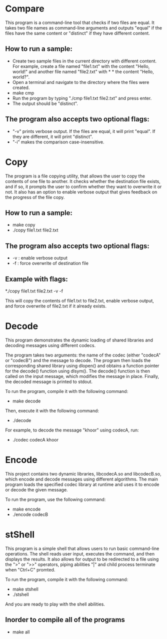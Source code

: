 # Compare

This program is a command-line tool that checks if two files are equal. It takes two file names as command-line arguments and outputs "equal" if the files have the same content or "distinct" if they have different content.

## How to run a sample:

* Create two sample files in the current directory with different content. For example, create a file named "file1.txt" with the content "Hello, world!" and another file named "file2.txt" with * * the content "Hello, world?".
* Open a terminal and navigate to the directory where the files were created.
* make cmp
* Run the program by typing "./cmp file1.txt file2.txt" and press enter.
* The output should be "distinct".

## The program also accepts two optional flags:

* "-v" prints verbose output. If the files are equal, it will print "equal". If they are different, it will print "distinct".
* "-i" makes the comparison case-insensitive.

# Copy

The program is a file copying utility, that allows the user to copy the contents of one file to another. It checks whether the destination file exists, and if so, it prompts the user to confirm whether they want to overwrite it or not. It also has an option to enable verbose output that gives feedback on the progress of the file copy.


## How to run a sample:
* make copy
* ./copy file1.txt file2.txt

## The program also accepts two optional flags:
* -v : enable verbose output
* -f : force overwrite of destination file

## Example with flags:
*./copy file1.txt file2.txt -v -f

This will copy the contents of file1.txt to file2.txt, enable verbose output, and force overwrite of file2.txt if it already exists.

# Decode

This program demonstrates the dynamic loading of shared libraries and decoding messages using different codecs.

The program takes two arguments: the name of the codec (either "codecA" or "codecB") and the message to decode. The program then loads the corresponding shared library using dlopen() and obtains a function pointer for the decode() function using dlsym(). The decode() function is then called on the input message, which modifies the message in place. Finally, the decoded message is printed to stdout.

To run the program, compile it with the following command:
* make decode

Then, execute it with the following command:
* ./decode <codec> <message>
  
For example, to decode the message "khoor" using codecA, run:
* ./codec codecA khoor

# Encode
  
This project contains two dynamic libraries, libcodecA.so and libcodecB.so, which encode and decode messages using different algorithms. The main program loads the specified codec library at runtime and uses it to encode or decode the given message.

To run the program, use the following command:
* make encode
* ./encode codecB <message>

# stShell
  
This program is a simple shell that allows users to run basic command-line operations. The shell reads user input, executes the command, and then displays the results. It also allows for output to be redirected to a file using the ">" or ">>" operators, piping abilities "|" and child process terminate when "Ctrl+C" promted.
  
To run the program, compile it with the following command:
* make stshell
* ./stshell

And you are ready to play with the shell abilities.
  
## Inorder to compile all of the programs
* make all



